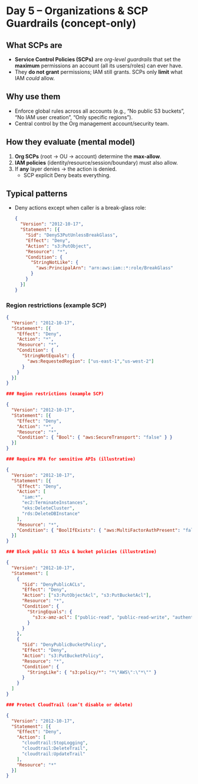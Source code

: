 # Day 5 – Organizations & SCP Guardrails (concept-only)

## What SCPs are
- **Service Control Policies (SCPs)** are *org-level guardrails* that set the **maximum** permissions an account (all its users/roles) can ever have.
- They **do not grant** permissions; IAM still grants. SCPs only **limit** what IAM *could* allow.

## Why use them
- Enforce global rules across all accounts (e.g., “No public S3 buckets”, “No IAM user creation”, “Only specific regions”).
- Central control by the Org management account/security team.

## How they evaluate (mental model)
1. **Org SCPs** (root → OU → account) determine the **max-allow**.
2. **IAM policies** (identity/resource/session/boundary) must also allow.
3. If **any** layer denies → the action is denied.
   - SCP explicit Deny beats everything.

## Typical patterns
- Deny actions except when caller is a break-glass role:
  ```json
  {
    "Version": "2012-10-17",
    "Statement": [{
      "Sid": "DenyS3PutUnlessBreakGlass",
      "Effect": "Deny",
      "Action": "s3:PutObject",
      "Resource": "*",
      "Condition": {
        "StringNotLike": {
          "aws:PrincipalArn": "arn:aws:iam::*:role/BreakGlass"
        }
      }
    }]
  }

### Region restrictions (example SCP)

```json
{
  "Version": "2012-10-17",
  "Statement": [{
    "Effect": "Deny",
    "Action": "*",
    "Resource": "*",
    "Condition": {
      "StringNotEquals": {
        "aws:RequestedRegion": ["us-east-1","us-west-2"]
      }
    }
  }]
}

### Region restrictions (example SCP)

{
  "Version": "2012-10-17",
  "Statement": [{
    "Effect": "Deny",
    "Action": "*",
    "Resource": "*",
    "Condition": { "Bool": { "aws:SecureTransport": "false" } }
  }]
}

### Require MFA for sensitive APIs (illustrative)

{
  "Version": "2012-10-17",
  "Statement": [{
    "Effect": "Deny",
    "Action": [
      "iam:*",
      "ec2:TerminateInstances",
      "eks:DeleteCluster",
      "rds:DeleteDBInstance"
    ],
    "Resource": "*",
    "Condition": { "BoolIfExists": { "aws:MultiFactorAuthPresent": "false" } }
  }]
}

### Block public S3 ACLs & bucket policies (illustrative)

{
  "Version": "2012-10-17",
  "Statement": [
    {
      "Sid": "DenyPublicACLs",
      "Effect": "Deny",
      "Action": ["s3:PutObjectAcl", "s3:PutBucketAcl"],
      "Resource": "*",
      "Condition": {
        "StringEquals": {
          "s3:x-amz-acl": ["public-read", "public-read-write", "authenticated-read"]
        }
      }
    },
    {
      "Sid": "DenyPublicBucketPolicy",
      "Effect": "Deny",
      "Action": "s3:PutBucketPolicy",
      "Resource": "*",
      "Condition": {
        "StringLike": { "s3:policy/*": "*\"AWS\":\"*\"" }
      }
    }
  ]
}

### Protect CloudTrail (can’t disable or delete)

{
  "Version": "2012-10-17",
  "Statement": [{
    "Effect": "Deny",
    "Action": [
      "cloudtrail:StopLogging",
      "cloudtrail:DeleteTrail",
      "cloudtrail:UpdateTrail"
    ],
    "Resource": "*"
  }]
}
